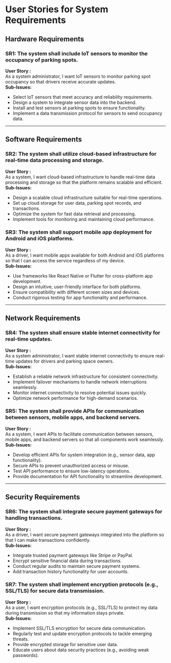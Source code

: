 # User Stories for System Requirements

## Hardware Requirements

### SR1: The system shall include IoT sensors to monitor the occupancy of parking spots.
**User Story :**  
As a system administrator, I want IoT sensors to monitor parking spot occupancy so that drivers receive accurate updates.  
**Sub-Issues:**  
- Select IoT sensors that meet accuracy and reliability requirements.  
- Design a system to integrate sensor data into the backend.  
- Install and test sensors at parking spots to ensure functionality.  
- Implement a data transmission protocol for sensors to send occupancy data.

---

## Software Requirements

### SR2: The system shall utilize cloud-based infrastructure for real-time data processing and storage.
**User Story :**  
As a system, I want cloud-based infrastructure to handle real-time data processing and storage so that the platform remains scalable and efficient.  
**Sub-Issues:**  
- Design a scalable cloud infrastructure suitable for real-time operations.  
- Set up cloud storage for user data, parking spot records, and transactions.  
- Optimize the system for fast data retrieval and processing.  
- Implement tools for monitoring and maintaining cloud performance.

### SR3: The system shall support mobile app deployment for Android and iOS platforms.
**User Story :**  
As a driver, I want mobile apps available for both Android and iOS platforms so that I can access the service regardless of my device.  
**Sub-Issues:**  
- Use frameworks like React Native or Flutter for cross-platform app development.  
- Design an intuitive, user-friendly interface for both platforms.  
- Ensure compatibility with different screen sizes and devices.  
- Conduct rigorous testing for app functionality and performance.

---

## Network Requirements

### SR4: The system shall ensure stable internet connectivity for real-time updates.
**User Story :**  
As a system administrator, I want stable internet connectivity to ensure real-time updates for drivers and parking space owners.  
**Sub-Issues:**  
- Establish a reliable network infrastructure for consistent connectivity.  
- Implement failover mechanisms to handle network interruptions seamlessly.  
- Monitor internet connectivity to resolve potential issues quickly.  
- Optimize network performance for high-demand scenarios.

### SR5: The system shall provide APIs for communication between sensors, mobile apps, and backend servers.
**User Story :**  
As a system, I want APIs to facilitate communication between sensors, mobile apps, and backend servers so that all components work seamlessly.  
**Sub-Issues:**  
- Develop efficient APIs for system integration (e.g., sensor data, app functionality).  
- Secure APIs to prevent unauthorized access or misuse.  
- Test API performance to ensure low-latency operations.  
- Provide documentation for API functionality to streamline development.

---
## Security Requirements

### SR6: The system shall integrate secure payment gateways for handling transactions.
**User Story :**  
As a driver, I want secure payment gateways integrated into the platform so that I can make transactions confidently.  
**Sub-Issues:**  
- Integrate trusted payment gateways like Stripe or PayPal.  
- Encrypt sensitive financial data during transactions.  
- Conduct regular audits to maintain secure payment systems.  
- Add transaction history functionality for user accounts.

### SR7: The system shall implement encryption protocols (e.g., SSL/TLS) for secure data transmission.
**User Story :**  
As a user, I want encryption protocols (e.g., SSL/TLS) to protect my data during transmission so that my information stays private.  
**Sub-Issues:**  
- Implement SSL/TLS encryption for secure data communication.  
- Regularly test and update encryption protocols to tackle emerging threats.  
- Provide encrypted storage for sensitive user data.  
- Educate users about data security practices (e.g., avoiding weak passwords).
